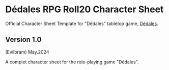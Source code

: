 # Dédales RPG Roll20 Character Sheet

Official Character Sheet Template for "Dédales" tabletop game, [Dédales](https://www.gameontabletop.com/cf3301/dedales-mazes-vf.html).

## Version 1.0

(Evilbram) May.2024

A complet character sheet for the role-playing game "Dédales".
